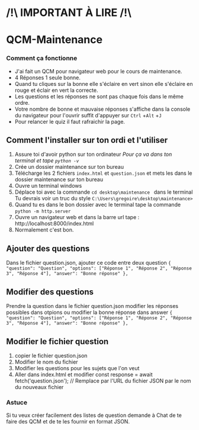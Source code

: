 # /!\ IMPORTANT À LIRE /!\
# QCM-Maintenance
### Comment ça fonctionne 
* J'ai fait un QCM pour navigateur web pour le cours de maintenance.
* 4 Réponses 1 seule bonne.
* Quand tu cliques sur la bonne elle s'éclaire en vert sinon elle s'éclaire en rouge et éclair en vert la correcte.
* Les questions et les réponses ne sont pas chaque fois dans le même ordre. 
* Votre nombre de bonne et mauvaise réponses s'affiche dans la console du navigateur pour l'ouvrir suffit d'appuyer sur `Ctrl` +`Alt` +`J`
* Pour relancer le quiz il faut rafraichir la page.


## Comment l'installer sur ton ordi et l'utiliser
1) Assure toi d'avoir python sur ton ordinateur _Pour ça va dans ton terminal et tape `python -v`_
2) Crée un dossier maintenance sur ton bureau
3) Télécharge les 2 fichiers `index.html` et `question.json` et mets les dans le dossier maintenance sur ton bureau
4) Ouvre un terminal windows
5)  Déplace toi avec la commande `cd desktop\maintenance `  dans le terminal 
   Tu devrais voir un truc du style `C:\Users\gregoire\desktop\maintenance>` 
6) Quand tu es dans le bon dossier avec le terminal tape la commande `python -m http.server` 
7) Ouvre un navigateur web et dans la barre url tape : http://localhost:8000/index.html
8) Normalement c'est bon.


## Ajouter des questions 
Dans le fichier question.json, ajouter ce code entre deux question
 `{
                "question": "Question",
                "options": ["Réponse 1", "Réponse 2", "Réponse 3", "Réponse 4"],
                "answer": "Bonne réponse"
 }, `

 
## Modifier des questions
Prendre la question dans le fichier question.json 
modifier les réponses possibles dans otpions ou modifier la bonne réponse dans answer
 `{
                "question": "Question",
                "options": ["Réponse 1", "Réponse 2", "Réponse 3", "Réponse 4"],
                "answer": "Bonne réponse"
 }, `


 ## Modifier le fichier question
 1) copier le fichier question.json
 2) Modifier le nom du fichier
 3) Modifier les questions pour les sujets que l'on veut
 4) Aller dans index.html et modifier  const response = await fetch('question.json');  // Remplace par l'URL du fichier JSON par le nom du nouveaux fichier

### Astuce
Si tu veux créer facilement des listes de question demande à Chat de te faire des QCM et de te les fournir en format JSON.
